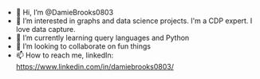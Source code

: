 - 👋 Hi, I’m @DamieBrooks0803
- 👀 I’m interested in graphs and data science projects. I'm a CDP expert. I love data capture. 
- 🌱 I’m currently learning query languages and Python
- 💞️ I’m looking to collaborate on fun things
- 📫 How to reach me, linkedIn: https://www.linkedin.com/in/damiebrooks0803/

<!---
DamieBrooks0803/DamieBrooks0803 is a ✨ special ✨ repository because its `README.md` (this file) appears on your GitHub profile.
You can click the Preview link to take a look at your changes.
--->
